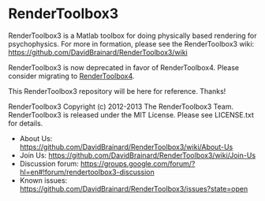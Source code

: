 RenderToolbox3
==============
RenderToolbox3 is a Matlab toolbox for doing physically based rendering for psychophysics.  For more in formation, please see the RenderToolbox3 wiki:
https://github.com/DavidBrainard/RenderToolbox3/wiki

RenderToolbox3 is now deprecated in favor of RenderToolbox4.  Please consider migrating to [RenderToolbox4](https://github.com/RenderToolbox/RenderToolbox4/wiki/RenderToolbox4).

This RenderToolbox3 repository will be here for reference.  Thanks!

RenderToolbox3 Copyright (c) 2012-2013 The RenderToolbox3 Team.
RenderToolbox3 is released under the MIT License.
Please see LICENSE.txt for details.
 - About Us: https://github.com/DavidBrainard/RenderToolbox3/wiki/About-Us
 - Join Us: https://github.com/DavidBrainard/RenderToolbox3/wiki/Join-Us
 - Discussion forum: https://groups.google.com/forum/?hl=en#!forum/rendertoolbox3-discussion
 - Known issues: https://github.com/DavidBrainard/RenderToolbox3/issues?state=open

